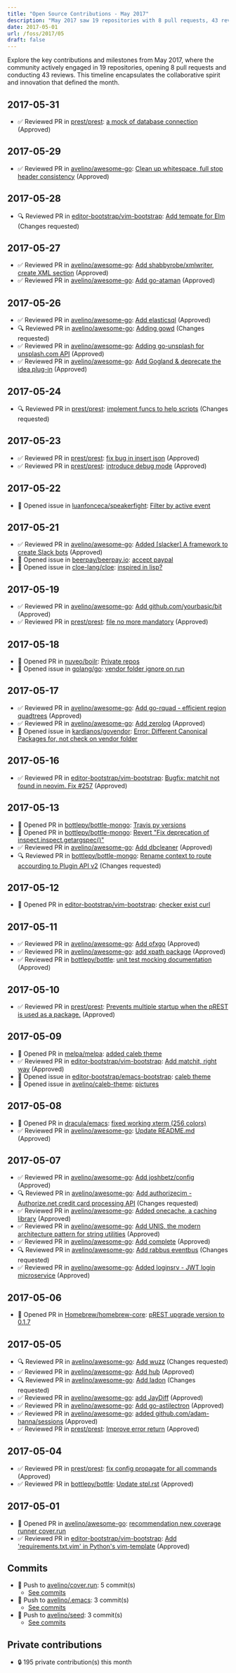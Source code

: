 ```yaml
---
title: "Open Source Contributions - May 2017"
description: "May 2017 saw 19 repositories with 8 pull requests, 43 reviews, and 7 issues, highlighting a month of robust community engagement and development activity."
date: 2017-05-01
url: /foss/2017/05
draft: false
---
```


Explore the key contributions and milestones from May 2017, where the community actively engaged in 19 repositories, opening 8 pull requests and conducting 43 reviews. This timeline encapsulates the collaborative spirit and innovation that defined the month.

## 2017-05-31

- ✅ Reviewed PR in [prest/prest](https://github.com/prest/prest): [a mock of database connection](https://github.com/prest/prest/pull/154#pullrequestreview-41124627) (Approved)

## 2017-05-29

- ✅ Reviewed PR in [avelino/awesome-go](https://github.com/avelino/awesome-go): [Clean up whitespace, full stop header consistency](https://github.com/avelino/awesome-go/pull/1437#pullrequestreview-40799828) (Approved)

## 2017-05-28

- 🔍 Reviewed PR in [editor-bootstrap/vim-bootstrap](https://github.com/editor-bootstrap/vim-bootstrap): [Add tempate for Elm](https://github.com/editor-bootstrap/vim-bootstrap/pull/259#pullrequestreview-40675763) (Changes requested)

## 2017-05-27

- ✅ Reviewed PR in [avelino/awesome-go](https://github.com/avelino/awesome-go): [Add shabbyrobe/xmlwriter, create XML section](https://github.com/avelino/awesome-go/pull/1426#pullrequestreview-40658027) (Approved)
- ✅ Reviewed PR in [avelino/awesome-go](https://github.com/avelino/awesome-go): [Add go-ataman](https://github.com/avelino/awesome-go/pull/1434#pullrequestreview-40657917) (Approved)

## 2017-05-26

- ✅ Reviewed PR in [avelino/awesome-go](https://github.com/avelino/awesome-go): [Add elasticsql](https://github.com/avelino/awesome-go/pull/1427#pullrequestreview-40507118) (Approved)
- 🔍 Reviewed PR in [avelino/awesome-go](https://github.com/avelino/awesome-go): [Adding gowd](https://github.com/avelino/awesome-go/pull/1430#pullrequestreview-40506961) (Changes requested)
- ✅ Reviewed PR in [avelino/awesome-go](https://github.com/avelino/awesome-go): [Adding go-unsplash for unsplash.com API](https://github.com/avelino/awesome-go/pull/1433#pullrequestreview-40506568) (Approved)
- ✅ Reviewed PR in [avelino/awesome-go](https://github.com/avelino/awesome-go): [Add Gogland & deprecate the idea plug-in](https://github.com/avelino/awesome-go/pull/1431#pullrequestreview-40506264) (Approved)

## 2017-05-24

- 🔍 Reviewed PR in [prest/prest](https://github.com/prest/prest): [implement funcs to help scripts](https://github.com/prest/prest/pull/152#pullrequestreview-40097281) (Changes requested)

## 2017-05-23

- ✅ Reviewed PR in [prest/prest](https://github.com/prest/prest): [fix bug in insert json](https://github.com/prest/prest/pull/150#pullrequestreview-39842108) (Approved)
- ✅ Reviewed PR in [prest/prest](https://github.com/prest/prest): [introduce debug mode](https://github.com/prest/prest/pull/148#pullrequestreview-39625709) (Approved)

## 2017-05-22

- 🐛 Opened issue in [luanfonceca/speakerfight](https://github.com/luanfonceca/speakerfight): [Filter by active event](https://github.com/luanfonceca/speakerfight/issues/209)

## 2017-05-21

- ✅ Reviewed PR in [avelino/awesome-go](https://github.com/avelino/awesome-go): [Added [slacker] A framework to create Slack bots](https://github.com/avelino/awesome-go/pull/1425#pullrequestreview-39347753) (Approved)
- 🐛 Opened issue in [beerpay/beerpay.io](https://github.com/beerpay/beerpay.io): [accept paypal](https://github.com/beerpay/beerpay.io/issues/28)
- 🐛 Opened issue in [cloe-lang/cloe](https://github.com/cloe-lang/cloe): [inspired in lisp?](https://github.com/cloe-lang/cloe/issues/35)

## 2017-05-19

- ✅ Reviewed PR in [avelino/awesome-go](https://github.com/avelino/awesome-go): [Add github.com/yourbasic/bit](https://github.com/avelino/awesome-go/pull/1421#pullrequestreview-39216318) (Approved)
- ✅ Reviewed PR in [prest/prest](https://github.com/prest/prest): [file no more mandatory](https://github.com/prest/prest/pull/144#pullrequestreview-39104182) (Approved)

## 2017-05-18

- 🔀 Opened PR in [nuveo/boilr](https://github.com/nuveo/boilr): [Private repos](https://github.com/nuveo/boilr/pull/1)
- 🐛 Opened issue in [golang/go](https://github.com/golang/go): [vendor folder ignore on run](https://github.com/golang/go/issues/20406)

## 2017-05-17

- ✅ Reviewed PR in [avelino/awesome-go](https://github.com/avelino/awesome-go): [Add go-rquad - efficient region quadtrees](https://github.com/avelino/awesome-go/pull/1420#pullrequestreview-38760486) (Approved)
- ✅ Reviewed PR in [avelino/awesome-go](https://github.com/avelino/awesome-go): [Add zerolog](https://github.com/avelino/awesome-go/pull/1419#pullrequestreview-38760204) (Approved)
- 🐛 Opened issue in [kardianos/govendor](https://github.com/kardianos/govendor): [Error: Different Canonical Packages for, not check on vendor folder](https://github.com/kardianos/govendor/issues/318)

## 2017-05-16

- ✅ Reviewed PR in [editor-bootstrap/vim-bootstrap](https://github.com/editor-bootstrap/vim-bootstrap): [Bugfix: matchit not found in neovim. Fix #257](https://github.com/editor-bootstrap/vim-bootstrap/pull/258#pullrequestreview-38269007) (Approved)

## 2017-05-13

- 🔀 Opened PR in [bottlepy/bottle-mongo](https://github.com/bottlepy/bottle-mongo): [Travis py versions](https://github.com/bottlepy/bottle-mongo/pull/8)
- 🔀 Opened PR in [bottlepy/bottle-mongo](https://github.com/bottlepy/bottle-mongo): [Revert "Fix deprecation of inspect.inspect.getargspec()"](https://github.com/bottlepy/bottle-mongo/pull/7)
- ✅ Reviewed PR in [avelino/awesome-go](https://github.com/avelino/awesome-go): [Add dbcleaner](https://github.com/avelino/awesome-go/pull/1418#pullrequestreview-37982429) (Approved)
- 🔍 Reviewed PR in [bottlepy/bottle-mongo](https://github.com/bottlepy/bottle-mongo): [Rename context to route accourding to Plugin API v2](https://github.com/bottlepy/bottle-mongo/pull/6#pullrequestreview-37982610) (Changes requested)

## 2017-05-12

- 🔀 Opened PR in [editor-bootstrap/vim-bootstrap](https://github.com/editor-bootstrap/vim-bootstrap): [checker exist curl](https://github.com/editor-bootstrap/vim-bootstrap/pull/256)

## 2017-05-11

- ✅ Reviewed PR in [avelino/awesome-go](https://github.com/avelino/awesome-go): [Add ofxgo](https://github.com/avelino/awesome-go/pull/1416#pullrequestreview-37662905) (Approved)
- ✅ Reviewed PR in [avelino/awesome-go](https://github.com/avelino/awesome-go): [add xpath package](https://github.com/avelino/awesome-go/pull/1415#pullrequestreview-37662662) (Approved)
- ✅ Reviewed PR in [bottlepy/bottle](https://github.com/bottlepy/bottle): [unit test mocking documentation](https://github.com/bottlepy/bottle/pull/970#pullrequestreview-37472244) (Approved)

## 2017-05-10

- ✅ Reviewed PR in [prest/prest](https://github.com/prest/prest): [Prevents multiple startup when the pREST is used as a package.](https://github.com/prest/prest/pull/139#pullrequestreview-37452195) (Approved)

## 2017-05-09

- 🔀 Opened PR in [melpa/melpa](https://github.com/melpa/melpa): [added caleb theme](https://github.com/melpa/melpa/pull/4748)
- ✅ Reviewed PR in [editor-bootstrap/vim-bootstrap](https://github.com/editor-bootstrap/vim-bootstrap): [Add matchit, right way](https://github.com/editor-bootstrap/vim-bootstrap/pull/254#pullrequestreview-36936369) (Approved)
- 🐛 Opened issue in [editor-bootstrap/emacs-bootstrap](https://github.com/editor-bootstrap/emacs-bootstrap): [caleb theme](https://github.com/editor-bootstrap/emacs-bootstrap/issues/26)
- 🐛 Opened issue in [avelino/caleb-theme](https://github.com/avelino/caleb-theme): [pictures](https://github.com/avelino/caleb-theme/issues/1)

## 2017-05-08

- 🔀 Opened PR in [dracula/emacs](https://github.com/dracula/emacs): [fixed working xterm (256 colors)](https://github.com/dracula/emacs/pull/26)
- ✅ Reviewed PR in [avelino/awesome-go](https://github.com/avelino/awesome-go): [Update README.md](https://github.com/avelino/awesome-go/pull/1414#pullrequestreview-36902490) (Approved)

## 2017-05-07

- ✅ Reviewed PR in [avelino/awesome-go](https://github.com/avelino/awesome-go): [Add joshbetz/config](https://github.com/avelino/awesome-go/pull/1409#pullrequestreview-36672960) (Approved)
- 🔍 Reviewed PR in [avelino/awesome-go](https://github.com/avelino/awesome-go): [Add authorizecim - Authorize.net credit card processing API](https://github.com/avelino/awesome-go/pull/1327#pullrequestreview-36672849) (Changes requested)
- ✅ Reviewed PR in [avelino/awesome-go](https://github.com/avelino/awesome-go): [Added onecache, a caching library](https://github.com/avelino/awesome-go/pull/1408#pullrequestreview-36670541) (Approved)
- ✅ Reviewed PR in [avelino/awesome-go](https://github.com/avelino/awesome-go): [Add UNIS, the modern architecture pattern for string utilities](https://github.com/avelino/awesome-go/pull/1410#pullrequestreview-36670524) (Approved)
- ✅ Reviewed PR in [avelino/awesome-go](https://github.com/avelino/awesome-go): [Add complete](https://github.com/avelino/awesome-go/pull/1411#pullrequestreview-36670510) (Approved)
- 🔍 Reviewed PR in [avelino/awesome-go](https://github.com/avelino/awesome-go): [Add rabbus eventbus](https://github.com/avelino/awesome-go/pull/1412#pullrequestreview-36670490) (Changes requested)
- ✅ Reviewed PR in [avelino/awesome-go](https://github.com/avelino/awesome-go): [Added loginsrv - JWT login microservice](https://github.com/avelino/awesome-go/pull/1413#pullrequestreview-36670457) (Approved)

## 2017-05-06

- 🔀 Opened PR in [Homebrew/homebrew-core](https://github.com/Homebrew/homebrew-core): [pREST upgrade version to 0.1.7](https://github.com/Homebrew/homebrew-core/pull/13292)

## 2017-05-05

- 🔍 Reviewed PR in [avelino/awesome-go](https://github.com/avelino/awesome-go): [Add wuzz](https://github.com/avelino/awesome-go/pull/1375#pullrequestreview-36571065) (Changes requested)
- ✅ Reviewed PR in [avelino/awesome-go](https://github.com/avelino/awesome-go): [Add hub](https://github.com/avelino/awesome-go/pull/1381#pullrequestreview-36569518) (Approved)
- 🔍 Reviewed PR in [avelino/awesome-go](https://github.com/avelino/awesome-go): [Add ladon](https://github.com/avelino/awesome-go/pull/1382#pullrequestreview-36568957) (Changes requested)
- ✅ Reviewed PR in [avelino/awesome-go](https://github.com/avelino/awesome-go): [add JayDiff](https://github.com/avelino/awesome-go/pull/1401#pullrequestreview-36568445) (Approved)
- ✅ Reviewed PR in [avelino/awesome-go](https://github.com/avelino/awesome-go): [Add go-astilectron](https://github.com/avelino/awesome-go/pull/1403#pullrequestreview-36567948) (Approved)
- ✅ Reviewed PR in [avelino/awesome-go](https://github.com/avelino/awesome-go): [added github.com/adam-hanna/sessions](https://github.com/avelino/awesome-go/pull/1404#pullrequestreview-36567620) (Approved)
- ✅ Reviewed PR in [prest/prest](https://github.com/prest/prest): [Improve error return](https://github.com/prest/prest/pull/137#pullrequestreview-36627192) (Approved)

## 2017-05-04

- ✅ Reviewed PR in [prest/prest](https://github.com/prest/prest): [fix config propagate for all commands](https://github.com/prest/prest/pull/136#pullrequestreview-36392866) (Approved)
- ✅ Reviewed PR in [bottlepy/bottle](https://github.com/bottlepy/bottle): [Update stpl.rst](https://github.com/bottlepy/bottle/pull/967#pullrequestreview-36181597) (Approved)

## 2017-05-01

- 🔀 Opened PR in [avelino/awesome-go](https://github.com/avelino/awesome-go): [recommendation new coverage runner cover.run](https://github.com/avelino/awesome-go/pull/1400)
- ✅ Reviewed PR in [editor-bootstrap/vim-bootstrap](https://github.com/editor-bootstrap/vim-bootstrap): [Add 'requirements.txt.vim' in Python's vim-template](https://github.com/editor-bootstrap/vim-bootstrap/pull/253#pullrequestreview-35581592) (Approved)

## Commits

- 🔨 Push to [avelino/cover.run](https://github.com/avelino/cover.run): 5 commit(s)
  - [See commits](https://github.com/avelino/cover.run/commits?author=avelino&since=2017-05-01T00:00:00Z&until=2017-05-31T23:59:59Z)
- 🔨 Push to [avelino/.emacs](https://github.com/avelino/.emacs): 3 commit(s)
  - [See commits](https://github.com/avelino/.emacs/commits?author=avelino&since=2017-05-01T00:00:00Z&until=2017-05-31T23:59:59Z)
- 🔨 Push to [avelino/seed](https://github.com/avelino/seed): 3 commit(s)
  - [See commits](https://github.com/avelino/seed/commits?author=avelino&since=2017-05-01T00:00:00Z&until=2017-05-31T23:59:59Z)

## Private contributions

- 🔒 195 private contribution(s) this month

